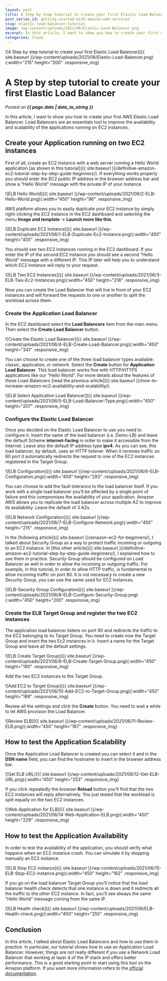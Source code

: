 ```yaml
---
layout: post
title: A Step by step tutorial to create your first Elastic Load Balancer
post_series_id: getting-started-with-amazon-web-services
slug: elastic-load-balancer-tutorial
image: /wp-content/uploads/2021/06/Elastic-Load-Balancer.png
excerpt: In this article, I want to show you how to create your first AWS Elastic Load Balancer in the Amazon AWS platform.
categories: Cloud
---
```


![A Step by step tutorial to create your first Elastic Load Balancer]({{ site.baseurl }}/wp-content/uploads/2021/06/Elastic-Load-Balancer.png){:width="215" height="200" .responsive_img}

# A Step by step tutorial to create your first Elastic Load Balancer
_Posted on **{{ page.date | date_to_string }}**_

In this article, I want to show you how to create your first AWS Elastic Load Balancer. Load Balancers are an essentials tool to improve the availability and scalability of the applications running on EC2 instances.

## Create your Application running on two EC2 instances

First of all, create an EC2 instance with a web server running a Hello World application [as shown in this tutorial]({{ site.baseurl }}/definitive-amazon-ec2-tutorial-step-by-step-guide-beginners/). If everything works properly you should enter the EC2 public IP address in the browser address bar and show a “Hello World” message with the private IP of your instance.

![ELB Hello World]({{ site.baseurl }}/wp-content/uploads/2021/06/2-ELB-Hello-World.png){:width="450" height="96" .responsive_img}

AWS platform allows you to easily duplicate your EC2 instance by simply right-clicking the EC2 instance in the EC2 dashboard and selecting the menu **Image and template** -> **Launch more like this**.

![ELB Duplicate EC2 Instance]({{ site.baseurl }}/wp-content/uploads/2021/06/1-ELB-Duplicate-Ec2-Instance.png){:width="450" height="455" .responsive_img}

You should see two EC2 instances running in the EC2 dashboard. If you enter the IP of the second EC2 instance you should see a second “Hello World” message with a different IP. This IP later will help you to understand which EC2 instance will reply to your request.

![ELB Two EC2 Instances]({{ site.baseurl }}/wp-content/uploads/2021/06/3-ELB-Two-Ec2-Instances.png){:width="450" height="218" .responsive_img}

Now you can create the Load Balancer that will live in front of your EC2 instances and will forward the requests to one or another to split the workload across them.

### Create the Application Load Balancer

In the EC2 dashboard select the **Load Balancers** item from the main menu. Then select the **Create Load Balancer** button.

![Create the Elastic Load Balancer]({{ site.baseurl }}/wp-content/uploads/2021/06/4-ELB-Create-Load-Balancer.png){:width="450" height="341" .responsive_img}

You can choose to create one of the three load balancer types available: classic, application, or network. Select the **Create** button for **Application Load Balancer**. This load balancer works fine with HTTP/HTTPS applications like our “Hello World”. For more details about the features of these Load-Balancers [read the previous article]({{ site.baseurl }}/how-to-increase-amazon-ec2-availability-and-scalability/).

![ELB Select Application Load Balancer]({{ site.baseurl }}/wp-content/uploads/2021/06/5-ELB-Load-Balancer-Type.png){:width="450" height="207" .responsive_img}

### Configure the Elastic Load Balancer

Once you decided on the Elastic Load Balancer to use you need to configure it. Insert the name of the load balancer (i.e. Demo-LB) and leave the default Scheme **internet-facing** in order to make it accessible from the Internet. Leave also the default IP address type **ipv4**. As you can see, this load balancer, by default, uses an HTTP listener. When it receives traffic on 80 port it automatically redirects the request to one of the EC2 instances registered in the Target Group.

![ELB Configuration]({{ site.baseurl }}/wp-content/uploads/2021/06/6-ELB-Configuration.png){:width="450" height="293" .responsive_img}

You can choose to add the fault tolerance to the load balancer itself. If you work with a single load balancer you’ll be affected by a single point of failure and this compromises the availability of your application. Amazon AWS allows you to replicate the load balancer across multiple AZ to improve its availability. Leave the default of 3 AZs.

![ELB Network Configuration]({{ site.baseurl }}/wp-content/uploads/2021/06/7-ELB-Configure-Network.png){:width="450" height="215" .responsive_img}

In the [following article]({{ site.baseurl }}/amazon-ec2-for-beginners/), I talked about Security Group as a way to protect traffic incoming or outgoing to an EC2 instance. In [this other article]({{ site.baseurl }}/definitive-amazon-ec2-tutorial-step-by-step-guide-beginners/), I explained how to use them in practice. Security Group should be configured on Load Balancer as well in order to allow the incoming or outgoing traffic. For example, in this tutorial, in order to allow HTTP traffic, is fundamental to allow incoming traffic on port 80. It is not necessary to create a new Security Group, you can use the same used for EC2 instances.

![ELB-Security Group Configuration]({{ site.baseurl }}/wp-content/uploads/2021/06/8-ELB-Configure-Security-Group.png){:width="450" height="200" .responsive_img}

### Create the ELB Target Group and register the two EC2 instances

The application load balancer listens on port 80 and redirects the traffic to the EC2 belonging to its Target Group. You need to create now the Target Group and insert the two Ec2 instances in it. Insert a name for the Target Group and leave all the default settings.

![ELB Create Target Group]({{ site.baseurl }}/wp-content/uploads/2021/06/9-ELB-Create-Target-Group.png){:width="450" height="190" .responsive_img}

Add the two EC2 instances to the Target Group.

![Add EC2 to Target Group]({{ site.baseurl }}/wp-content/uploads/2021/06/10-Add-EC2-to-Target-Group.png){:width="450" height="189" .responsive_img}

Review all the settings and click the **Create** button. You need to wait a while to let AWS provision the Load Balancer.

![Review ELB]({{ site.baseurl }}/wp-content/uploads/2021/06/11-Review-ELB.png){:width="450" height="187" .responsive_img}

## How to test the Application Scalability

Once the Application Load Balancer is created you can select it and in the **DSN name** field, you can find the hostname to insert in the browser address bar.

![Get ELB URL]({{ site.baseurl }}/wp-content/uploads/2021/06/12-Get-ELB-URL.png){:width="450" height="253" .responsive_img}

If you click repeatedly the browser **Reload** button you’ll find that the two EC2 instances will reply alternatively. You just tested that the workload is split equally on the two EC2 instances.

![Web Application for ELB]({{ site.baseurl }}/wp-content/uploads/2021/06/14-Web-Application-ELB.png){:width="450" height="229" .responsive_img}

## How to test the Application Availability

In order to test the availability of the application, you should verify what happens when an EC2 instance crash. You can simulate it by stopping manually an EC2 instance.

![ELB Stop EC2 instance]({{ site.baseurl }}/wp-content/uploads/2021/06/15-ELB-Stop-EC2-instance.png){:width="450" height="162" .responsive_img}

If you go on the load balancer Target Group you’ll notice that the load balancer health check detects that one instance is down and it redirects all the traffic to the other EC2 instance. In fact, you’ll see always the same “Hello World” message coming from the same IP.

![ELB Health check]({{ site.baseurl }}/wp-content/uploads/2021/06/ELB-Health-check.png){:width="450" height="255" .responsive_img}

## Conclusion

In this article, I talked about Elastic Load Balancers and how to use them in practice. In particular, our tutorial shows how to use an Application Load Balancer. However, things are not really different if you use a Network Load Balancer that working at layer 4 of the IP stack and offers better performance. This is a good starting point to start using this tool on the Amazon platform. If you want more information refers to the [official documentation](https://aws.amazon.com/it/elasticloadbalancing/?whats-new-cards-elb.sort-by=item.additionalFields.postDateTime&whats-new-cards-elb.sort-order=desc).